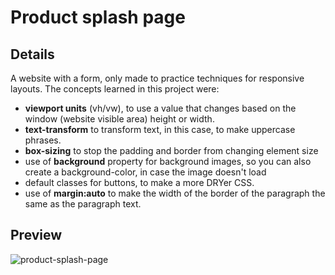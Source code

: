 # Product splash page
## Details
A website with a form, only made to practice techniques for responsive layouts.
The concepts learned in this project were:
  - **viewport units** (vh/vw), to use a value that changes based on the window (website visible area) height or width.
  - **text-transform** to transform text, in this case, to make uppercase phrases. 
  - **box-sizing** to stop the padding and border from changing element size
  - use of **background** property for background images, so you can also create a background-color, in case the image doesn't load
  - default classes for buttons, to make a more DRYer CSS.
  - use of **margin:auto** to make the width of the border of the paragraph the same as the paragraph text.
## Preview
![product-splash-page](https://github.com/AlexMakowiecki/product-splash-page/assets/122258496/2f3d45e4-8d29-4664-99e6-a3a234d0d00f)
